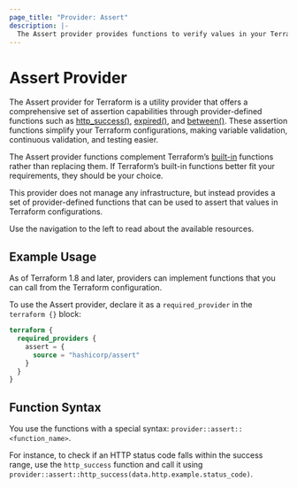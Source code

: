 ```yaml
---
page_title: "Provider: Assert"
description: |-
  The Assert provider provides functions to verify values in your Terraform configurations to make sure they meet specific criteria.
---
```


# Assert Provider

The Assert provider for Terraform is a utility provider that offers a comprehensive set of assertion capabilities through provider-defined functions such as [http_success()](https://registry.terraform.io/providers/hashicorp/assert/latest/docs/functions/http_success), [expired()](https://registry.terraform.io/providers/hashicorp/assert/latest/docs/functions/expired), and [between()](https://registry.terraform.io/providers/hashicorp/assert/latest/docs/functions/between). These assertion functions simplify your Terraform configurations, making variable validation, continuous validation, and testing easier.

The Assert provider functions complement Terraform’s [built-in](https://developer.hashicorp.com/terraform/language/functions) functions rather than replacing them. If Terraform’s built-in functions better fit your requirements, they should be your choice.

This provider does not manage any infrastructure, but instead provides a set of provider-defined functions
that can be used to assert that values in Terraform configurations.

Use the navigation to the left to read about the available resources.

## Example Usage

As of Terraform 1.8 and later, providers can implement functions that you can call from the Terraform configuration. 

To use the Assert provider, declare it as a `required_provider` in the `terraform {}` block:

```terraform
terraform {
  required_providers {
    assert = {
      source = "hashicorp/assert"
    }
  }
}
```

## Function Syntax

You use the functions with a special syntax: `provider::assert::<function_name>`. 

For instance, to check if an HTTP status code falls within the success range, use the `http_success` function and call it using `provider::assert::http_success(data.http.example.status_code)`.

